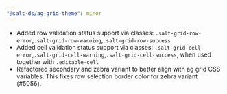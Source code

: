 ```yaml
---
"@salt-ds/ag-grid-theme": minor
---
```


- Added row validation status support via classes: `.salt-grid-row-error`,`.salt-grid-row-warning`,`.salt-grid-row-success`
- Added cell validation status support via classes: `.salt-grid-cell-error`,`.salt-grid-cell-warning`,`.salt-grid-cell-success`, when used together with `.editable-cell`
- Refactored secondary and zebra variant to better align with ag grid CSS variables. This fixes row selection border color for zebra variant (#5056).
